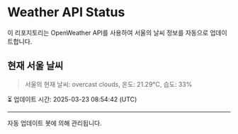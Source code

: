 
# Weather API Status

이 리포지토리는 OpenWeather API를 사용하여 서울의 날씨 정보를 자동으로 업데이트합니다.

## 현재 서울 날씨
> 서울의 현재 날씨: overcast clouds, 온도: 21.29°C, 습도: 33%

⏳ 업데이트 시간: 2025-03-23 08:54:42 (UTC)

---
자동 업데이트 봇에 의해 관리됩니다.
